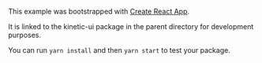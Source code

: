 This example was bootstrapped with [Create React App](https://github.com/facebook/create-react-app).

It is linked to the kinetic-ui package in the parent directory for development purposes.

You can run `yarn install` and then `yarn start` to test your package.
